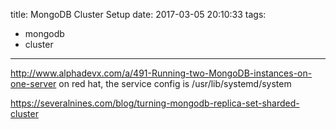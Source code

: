 title: MongoDB Cluster Setup
date: 2017-03-05 20:10:33
tags:
- mongodb
- cluster
---

http://www.alphadevx.com/a/491-Running-two-MongoDB-instances-on-one-server
on red hat, the service config is
/usr/lib/systemd/system

https://severalnines.com/blog/turning-mongodb-replica-set-sharded-cluster
